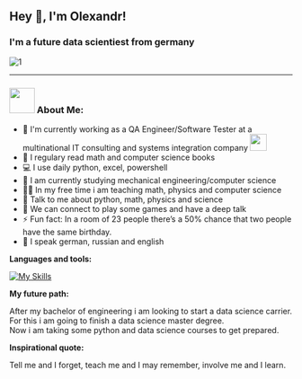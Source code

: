 ## Hey 👋, I'm Olexandr! 
### I'm a future data scientiest from germany 
![1](https://user-images.githubusercontent.com/92121260/178972378-8d121a3f-08e6-435a-8d24-a3c2e73d7171.gif)
<hr style="border-width:1px;">

### <img src="https://github.com/TheDudeThatCode/TheDudeThatCode/blob/master/Assets/Developer.gif" width="45" /> About Me:

- 🏦 I'm currently working as a QA Engineer/Software Tester at a multinational IT consulting and systems integration company 
      <img src="https://media.giphy.com/media/WUlplcMpOCEmTGBtBW/giphy.gif" width="30">
- 📝 I regulary read math and computer science books
- 💻 I use daily python, excel, powershell
- 📖 I am currently studying mechanical engineering/computer science
- 👨‍🎓 In my free time i am teaching math, physics and computer science
- 💬 Talk to me about python, math, physics and science
- 👯 We can connect to play some games and have a deep talk
- ⚡ Fun fact: In a room of 23 people there’s a 50% chance that two people have the same birthday.
- 🧑‍ I speak german, russian and english

**Languages and tools:**  

[![My Skills](https://skills.thijs.gg/icons?i=html,css,js,py,mysql)](https://skills.thijs.gg)

**My future path:**  

After my bachelor of engineering i am looking to start a data science carrier. <br>
For this i am going to finish a data science master degree.<br>
Now i am taking some python and data science courses to get prepared.


**Inspirational quote:**  

Tell me and I forget, teach me and I may remember, involve me and I learn.
